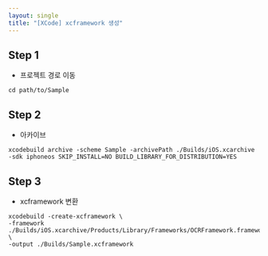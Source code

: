 ```yaml
---
layout: single
title: "[XCode] xcframework 생성"
---
```


## Step 1
- 프로젝트 경로 이동

```
cd path/to/Sample
```

## Step 2
- 아카이브

```
xcodebuild archive -scheme Sample -archivePath ./Builds/iOS.xcarchive -sdk iphoneos SKIP_INSTALL=NO BUILD_LIBRARY_FOR_DISTRIBUTION=YES

```

## Step 3
- xcframework 변환

```
xcodebuild -create-xcframework \
-framework ./Builds/iOS.xcarchive/Products/Library/Frameworks/OCRFramework.framework \
-output ./Builds/Sample.xcframework
```
